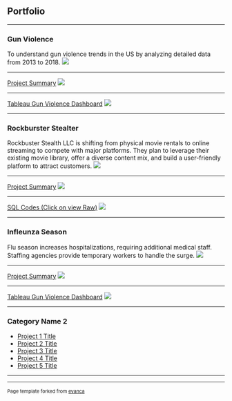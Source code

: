 ## Portfolio

---

### Gun Violence 

To understand gun violence trends in the US by analyzing detailed data from 2013 to 2018.
<img src="images/Incident Count.png?raw=true"/>

---
[Project Summary](/pdf/AdvancedAnalytics&DashboardDesign.pdf)
<img src="images/Number of Casualties.png?raw=true"/>

---
[Tableau Gun Violence Dashboard](https://public.tableau.com/app/profile/obinwanne.alisigwe/viz/FinalProjectDashboard_17216771860780/FinalDashboard/)
<img src="images/Time Series.png?raw=true"/>

---

### Rockburster Stealter 

Rockbuster Stealth LLC is shifting from physical movie rentals to online streaming to compete with major platforms. They plan to leverage their existing movie library, offer a diverse content mix, and build a user-friendly platform to attract customers.
<img src="images/Top 10 Countries.png?raw=true"/>

---
[Project Summary](/pdf/SQLPresentation.pdf)
<img src="images/Top 10.png?raw=true"/>

---
[SQL Codes (Click on view Raw)](https://github.com/Ezeugonna/Obi_SQL/blob/main/Exercise%203.10%20Excel%20Sheet.xlsx/)
<img src="images/Geography.png?raw=true"/>

---

### Infleunza Season

Flu season increases hospitalizations, requiring additional medical staff. Staffing agencies provide temporary workers to handle the surge.
<img src="images/Incident Count.png?raw=true"/>

---
[Project Summary](/pdf/AdvancedAnalytics&DashboardDesign.pdf)
<img src="images/Number of Casualties.png?raw=true"/>

---
[Tableau Gun Violence Dashboard](https://public.tableau.com/app/profile/obinwanne.alisigwe/viz/FinalProjectDashboard_17216771860780/FinalDashboard/)
<img src="images/Time Series.png?raw=true"/>

---
### Category Name 2

- [Project 1 Title](http://example.com/)
- [Project 2 Title](http://example.com/)
- [Project 3 Title](http://example.com/)
- [Project 4 Title](http://example.com/)
- [Project 5 Title](http://example.com/)

---




---
<p style="font-size:11px">Page template forked from <a href="https://github.com/evanca/quick-portfolio">evanca</a></p>
<!-- Remove above link if you don't want to attibute -->
